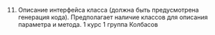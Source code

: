 11. Описание интерфейса класса (должна быть предусмотрена генерация кода).
    Предполагает наличие классов для описания параметра и метода.
    1 курс 1 группа Колбасов 
